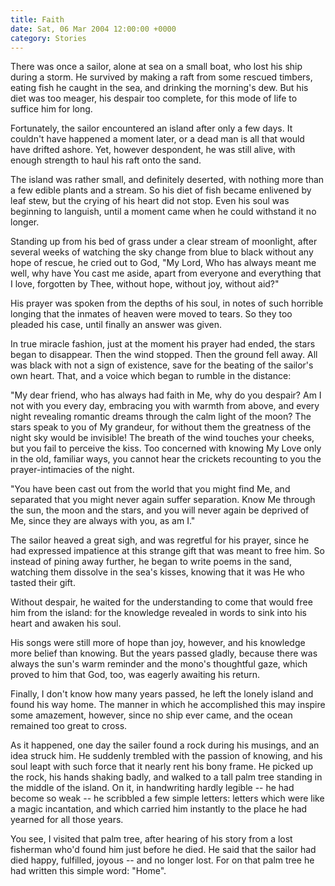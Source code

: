```yaml
---
title: Faith
date: Sat, 06 Mar 2004 12:00:00 +0000
category: Stories
---
```


There was once a sailor, alone at sea on a small boat, who lost his ship
during a storm.  He survived by making a raft from some rescued timbers,
eating fish he caught in the sea, and drinking the morning's dew.  But
his diet was too meager, his despair too complete, for this mode of life
to suffice him for long.

Fortunately, the sailor encountered an island after only a few days.  It
couldn't have happened a moment later, or a dead man is all that would
have drifted ashore.  Yet, however despondent, he was still alive, with
enough strength to haul his raft onto the sand.

The island was rather small, and definitely deserted, with nothing more
than a few edible plants and a stream.  So his diet of fish became
enlivened by leaf stew, but the crying of his heart did not stop.  Even
his soul was beginning to languish, until a moment came when he could
withstand it no longer.

Standing up from his bed of grass under a clear stream of moonlight,
after several weeks of watching the sky change from blue to black
without any hope of rescue, he cried out to God, "My Lord, Who has
always meant me well, why have You cast me aside, apart from everyone
and everything that I love, forgotten by Thee, without hope, without
joy, without aid?"

His prayer was spoken from the depths of his soul, in notes of such
horrible longing that the inmates of heaven were moved to tears.  So
they too pleaded his case, until finally an answer was given.

In true miracle fashion, just at the moment his prayer had ended, the
stars began to disappear.  Then the wind stopped.  Then the ground fell
away.  All was black with not a sign of existence, save for the beating
of the sailor's own heart.  That, and a voice which began to rumble in
the distance:

"My dear friend, who has always had faith in Me, why do you despair?  Am
I not with you every day, embracing you with warmth from above, and
every night revealing romantic dreams through the calm light of the
moon?  The stars speak to you of My grandeur, for without them the
greatness of the night sky would be invisible!  The breath of the wind
touches your cheeks, but you fail to perceive the kiss.  Too concerned
with knowing My Love only in the old, familiar ways, you cannot hear the
crickets recounting to you the prayer-intimacies of the night.

"You have been cast out from the world that you might find Me, and
separated that you might never again suffer separation.  Know Me through
the sun, the moon and the stars, and you will never again be deprived of
Me, since they are always with you, as am I."

The sailor heaved a great sigh, and was regretful for his prayer, since
he had expressed impatience at this strange gift that was meant to free
him.  So instead of pining away further, he began to write poems in the
sand, watching them dissolve in the sea's kisses, knowing that it was He
who tasted their gift.

Without despair, he waited for the understanding to come that would free
him from the island: for the knowledge revealed in words to sink into
his heart and awaken his soul.

His songs were still more of hope than joy, however, and his knowledge
more belief than knowing.  But the years passed gladly, because there
was always the sun's warm reminder and the mono's thoughtful gaze, which
proved to him that God, too, was eagerly awaiting his return.

Finally, I don't know how many years passed, he left the lonely island
and found his way home.  The manner in which he accomplished this may
inspire some amazement, however, since no ship ever came, and the ocean
remained too great to cross.

As it happened, one day the sailer found a rock during his musings, and
an idea struck him.  He suddenly trembled with the passion of knowing,
and his soul leapt with such force that it nearly rent his bony frame.
He picked up the rock, his hands shaking badly, and walked to a tall
palm tree standing in the middle of the island.  On it, in handwriting
hardly legible -- he had become so weak -- he scribbled a few simple
letters: letters which were like a magic incantation, and which carried
him instantly to the place he had yearned for all those years.

You see, I visited that palm tree, after hearing of his story from a
lost fisherman who'd found him just before he died.  He said that the
sailor had died happy, fulfilled, joyous -- and no longer lost.  For on
that palm tree he had written this simple word: "Home".


